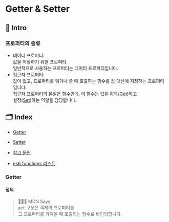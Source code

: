 # Getter & Setter

## 🚀 Intro

### 프로퍼티의 종류

- 데이터 프로퍼티:  
   값을 저장하기 위한 프로퍼티.  
   일반적으로 사용하는 프로퍼티는 데이터 프로퍼티입니다.
- 접근자 프로퍼티:  
   값이 없고, 프로퍼티를 읽거나 쓸 때 호출하는 함수를 값 대신에 지정하는 프로퍼티입니다.  
   접근자 프로퍼티의 본질은 함수인데, 이 함수는 값을 획득([Get](#getter))하고  
   설정([Set](#setter))하는 역할을 담당합니다.

## 🗂 Index

- [Getter](#getter)
- [Setter](#setter)
- [참고 문헌](#참고-문헌)

- [es6 functions 리스트](https://github.com/Minsoo-web/es_features/tree/master/es6#functions)

### Getter

#### 정의

> 👨🏼‍⚖️ MDN Says  
> `get` 구문은 객체의 프로퍼티를  
> 그 프로퍼티를 가져올 때 호출되는 함수로 바인딩합니다.

쉽게 말하면 Getter는 **획득자**의 역할로, 해당 객체 리터럴의 데이터 프로퍼티의 값을 읽어 일종의 유사 프로퍼티를 만들 수 있는 메소드입니다.

`get` 구문을 이용할 때는 다음에 유의하세요.

- 숫자나 문자열로 구성된 식별자로 이용할 수 있습니다.
- getter는 절대로 매개변수를 가져서는 안 됩니다.
- 하나의 객체 리터랄에 또다른 getter나 데이터 바인딩은 불가능합니다.  
   예: { get x(){}, get x(){} }  
   {x: ..., get x() {}}

#### delete 연산자를 이용해 getter 삭제하기

getter를 삭제하고 싶다면 `delete`를 이용하면 됩니다.

> delete obj.someGetter;

#### defineProperty 를 이용해 이미 존재하는 객체에 getter 정의하기

이미 존재하는 객체에 getter를 추가하고 싶다면,  
`Object.defineProperty()` 를 이용하면 됩니다.

```JavaScript
let obj = { a: 0 };

Object.defineProperty(obj, "b", {get: function() { return this.a+1; }})
console.log(obj.b) // 1
```

#### 🏄‍♂️ Getter 예제

```JavaScript
let user = {
    name: "Minsoo",
    surname: "Kim",

    get fullName() {
        return `${this.name} ${this.surname}`;
    }
}

console.log(user.fullName) // user.fullName() 이 아닙니다.
// Minsoo Kim
delete user.fullName;
console.log(user.fullName) // undefined
```

[목록으로](#-index)

---

### Setter

> 👨🏼‍⚖️ MDN Says:  
> `set` synax는 어떤 객체의 속성에  
> 이 속성을 설정하려고 할 때 호출되는 함수를 바인드 합니다.

자바스크립트에서, setter는 특정한 속성에 값이 변경되어 질 때마다 함수를 실행하는데 사용될 수 있습니다.  
Setter는 유사 속성 타입을 생성하는 [getter](#getter)와 함께 가장 자주 사용됩니다.

`set` 문법을 사용할 때는 다음 사항들에 주의해야 합니다.

- 숫자 혹은 문자로된 식별자를 가질 수 있습니다.
- 한개의 파라미터에만 가질 수 있습니다.
- 오브젝트 리터럴에 동일한 property에 대한 다른 set이나 데이터 항목이 올 수 없다.  
   예:{ set x(v) {}, set x(v) {}}  
   {x: ..., set x(v) {}}

#### delete 연산자를 이용해 setter 삭제하기

setter를 삭제하고 싶다면 `delete`를 이용하면 됩니다.

> delete obj.someGetter;

#### defineProperty 를 이용해 이미 존재하는 객체에 setter 정의하기

이미 존재하는 객체에 setter를 추가하고 싶다면,  
`Object.defineProperty()` 를 이용하면 됩니다.

```JavaScript
let obj = { a: 0 };

Object.defineProperty(obj, "b", {set: function(x) { return this.a = x/ 2; }})
obj.b = 10; // setter가 동작하게 되면서 10 / 2 가 a의 값이 됩니다.
console.log(obj.a) // 5
```

#### 🏄‍♂️ setter 메소드 예시

```JavaScript
let user = {
    name: "Minsoo",
    surname: "Kim",

    get fullName() {
        return `${this.name} ${this.surname}`;
    },

    set fullName(value) {
        [this.name, this.surname] = value.split(" ");
    }
};

user.fullName = "Alice Special"; // user.fullname() 이 아닙니다.

console.log(user.fullName); // "Alice Special"
console.log(user.name); // "Alice"
console.log(user.surname); // "Special"

```

[목록으로](#-index)

---

## 참고 문헌

- [MDN: Getter](https://developer.mozilla.org/ko/docs/Web/JavaScript/Reference/Functions/get)
- [MDN: Setter](https://developer.mozilla.org/ko/docs/Web/JavaScript/Reference/Functions/set)
- [Velog: bigbroShin.log](https://velog.io/@bigbrothershin/JavaScript-%EC%A0%91%EA%B7%BC%EC%9E%90-%ED%94%84%EB%A1%9C%ED%8D%BC%ED%8B%B0-getter-setter)
